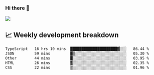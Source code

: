 ### Hi there 👋
<img align="center" src="https://github-readme-stats.vercel.app/api?username=Tumao727&show_icons=true&hide_title=true&theme=dracula" />


## 📈 Weekly development breakdown
<!--START_SECTION:waka-->

```txt
TypeScript   16 hrs 10 mins  █████████████████████▓░░░   86.44 %
JSON         59 mins         █▒░░░░░░░░░░░░░░░░░░░░░░░   05.30 %
Other        44 mins         █░░░░░░░░░░░░░░░░░░░░░░░░   03.95 %
HTML         26 mins         ▓░░░░░░░░░░░░░░░░░░░░░░░░   02.35 %
CSS          22 mins         ▒░░░░░░░░░░░░░░░░░░░░░░░░   01.96 %
```

<!--END_SECTION:waka-->